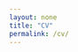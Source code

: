 ```yaml
---
layout: none
title: "CV"
permalink: /cv/
---
```


<script>
  window.location.href = "{{ site.baseurl }}/assets/Rongzhe_Wei_CV_May.pdf";
</script>
